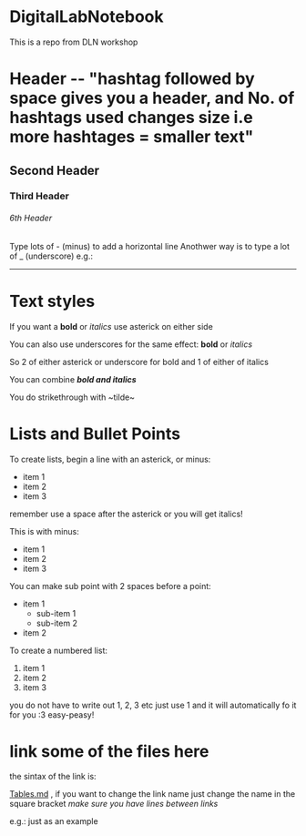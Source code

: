 # DigitalLabNotebook
This is a repo from DLN workshop

# Header -- "hashtag followed by space gives you a header, and No. of hashtags used changes size i.e more hashtages = smaller text"

## Second Header

### Third Header

###### 6th Header

Type lots of - (minus) to add a horizontal line 
Anothwer way is to type a lot of _ (underscore) e.g.: 
________

# Text styles 
If you want a **bold** or *italics* use asterick on either side 

You can also use underscores for the same effect:
__bold__ or _italics_ 

So 2 of either asterick or underscore for bold and 1 of either of italics 

You can combine **_bold and italics_**

You do strikethrough with ~tilde~ 

# Lists and Bullet Points
To create lists, begin a line with an asterick, or minus: 

* item 1
* item 2
* item 3 

remember use a space after the asterick or you will get italics! 

This is with minus:

- item 1
- item 2
- item 3

You can make sub point with 2 spaces before a point: 
* item 1
  * sub-item 1
  * sub-item 2
* item 2

To create a numbered list: 
1. item 1
1. item 2
1. item 3

you do not have to write out 1, 2, 3 etc just use 1 and it will automatically fo it for you :3 easy-peasy!

# link some of the files here

the sintax of the link is: 

[Tables.md](Tables.md) , if you want to change the link name just change the name in the square bracket *make sure you have lines between links*

e.g.: 
just 
as
an 
example 

